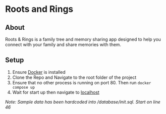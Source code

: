 # Roots and Rings

## About 
Roots & Rings is a family tree and memory sharing app designed to help you connect with your family and share memories with them.

## Setup
1. Ensure [Docker](https://docs.docker.com/get-docker/) is installed
2. Clone the Repo and Navigate to the root folder of the project
3. Ensure that no other process is running on port 80. Then run ```docker compose up```
4. Wait for start up then navigate to [localhost](http://localhost/)

*Note: Sample data has been hardcoded into /database/init.sql. Start on line 46*


